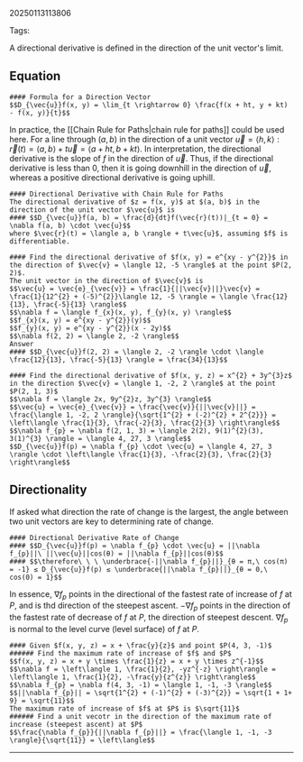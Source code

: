 20250113113806

Tags:

A directional derivative is defined in the direction of the unit vector's limit. 

## Equation
```ad-formula
#### Formula for a Direction Vector
$$D_{\vec{u}}f(x, y) = \lim_{t \rightarrow 0} \frac{f(x + ht, y + kt) - f(x, y)}{t}$$
```

In practice, the [[Chain Rule for Paths|chain rule for paths]] could be used here. For a line through $(a, b)$ in the direction of a unit vector $\vec{u} = \langle h, k \rangle : \vec{r}(t) = \langle a, b \rangle + t\vec{u} = \langle a + ht, b + kt \rangle$. In interpretation, the directional derivative is the slope of $f$ in the direction of $\vec{u}$. Thus, if the directional derivative is less than 0, then it is going downhill in the direction of $\vec{u}$, whereas a positive directional derivative is going uphill. 
```ad-formula
#### Directional Derivative with Chain Rule for Paths
The directional derivative of $z = f(x, y)$ at $(a, b)$ in the direction of the unit vector $\vec{u}$ is 
#### $$D_{\vec{u}}f(a, b) = \frac{d}{dt}f(\vec{r}(t))|_{t = 0} = \nabla f(a, b) \cdot \vec{u}$$
where $\vec{r}(t) = \langle a, b \rangle + t\vec{u}$, assuming $f$ is differentiable.
```

```ad-example
#### Find the directional derivative of $f(x, y) = e^{xy - y^{2}}$ in the direction of $\vec{v} = \langle 12, -5 \rangle$ at the point $P(2, 2)$. 
The unit vector in the direction of $\vec{v}$ is 
$$\vec{u} = \vec{e}_{\vec{v}} = \frac{1}{||\vec{v}||}\vec{v} = \frac{1}{12^{2} + (-5)^{2}}\langle 12, -5 \rangle = \langle \frac{12}{13}, \frac{-5}{13} \rangle$$
$$\nabla f = \langle f_{x}(x, y), f_{y}(x, y) \rangle$$
$$f_{x}(x, y) = e^{xy - y^{2}}(y)$$
$$f_{y}(x, y) = e^{xy - y^{2}}(x - 2y)$$
$$\nabla f(2, 2) = \langle 2, -2 \rangle$$
Answer
#### $$D_{\vec{u}}f(2, 2) = \langle 2, -2 \rangle \cdot \langle \frac{12}{13}, \frac{-5}{13} \rangle = \frac{34}{13}$$
```

```ad-example
#### Find the directional derivative of $f(x, y, z) = x^{2} + 3y^{3}z$ in the direction $\vec{v} = \langle 1, -2, 2 \rangle$ at the point $P(2, 1, 3)$
$$\nabla f = \langle 2x, 9y^{2}z, 3y^{3} \rangle$$
$$\vec{u} = \vec{e}_{\vec{v}} = \frac{\vec{v}}{||\vec{v}||} = \frac{\langle 1, -2, 2 \rangle}{\sqrt{1^{2} + (-2)^{2} + 2^{2}}} = \left\langle \frac{1}{3}, \frac{-2}{3}, \frac{2}{3} \right\rangle$$
$$\nabla f_{p} = \nabla f(2, 1, 3) = \langle 2(2), 9(1)^{2}(3), 3(1)^{3} \rangle = \langle 4, 27, 3 \rangle$$
$$D_{\vec{u}}f(p) = \nabla f_{p} \cdot \vec{u} = \langle 4, 27, 3 \rangle \cdot \left\langle \frac{1}{3}, -\frac{2}{3}, \frac{2}{3} \right\rangle$$
```

## Directionality
If asked what direction the rate of change is the largest, the angle between two unit vectors are key to determining rate of change. 
```ad-formula
#### Directional Derivative Rate of Change
#### $$D_{\vec{u}}f(p) = \nabla f_{p} \cdot \vec{u} = ||\nabla f_{p}||\ ||\vec{u}||cos(θ) = ||\nabla f_{p}||cos(θ)$$
#### $$\therefore\ \ \ \underbrace{-||\nabla f_{p}||}_{θ = π,\ cos(π) = -1} ≤ D_{\vec{u}}f(p) ≤ \underbrace{||\nabla f_{p}||}_{θ = 0,\ cos(0) = 1}$$
```
In essence, $\nabla f_{p}$ points in the directional of the fastest rate of increase of $f$ at $P$, and is thd direction of the steepest ascent. $-\nabla f_{p}$ points in the direction of the fastest rate of decrease of $f$ at $P$, the direction of steepest descent. $\nabla f_{p}$ is normal to the level curve (level surface) of $f$ at $P$. 

```ad-example
#### Given $f(x, y, z) = x + \frac{y}{z}$ and point $P(4, 3, -1)$
###### Find the maximum rate of increase of $f$ and $P$
$$f(x, y, z) = x + y \times \frac{1}{z} = x + y \times z^{-1}$$
$$\nabla f = \left\langle 1, \frac{1}{2}, -yz^{-z} \right\rangle = \left\langle 1, \frac{1}{2}, -\frac{y}{z^{z}} \right\rangle$$
$$\nabla f_{p} = \nabla f(4, 3, -1) = \langle 1, -1, -3 \rangle$$
$$||\nabla f_{p}|| = \sqrt{1^{2} + (-1)^{2} + (-3)^{2}} = \sqrt{1 + 1+ 9} = \sqrt{11}$$
The maximum rate of increase of $f$ at $P$ is $\sqrt{11}$
###### Find a unit vecotr in the direction of the maximum rate of increase (steepest ascent) at $P$
$$\frac{\nabla f_{p}}{||\nabla f_{p}||} = \frac{\langle 1, -1, -3 \rangle}{\sqrt{11}} = \left\langle$$
```


___
